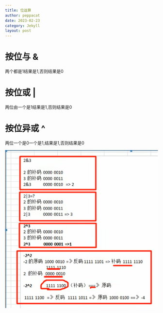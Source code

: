 ```yaml
---
title: 位运算
author: peppacat
date: 2023-02-23
category: Jekyll
layout: post
---
```


# 按位与 &
两个都是1结果是1,否则结果是0
# 按位或 |
两位由一个是1结果是1,否则结果是0
# 按位异或 ^
两位一个是0一个是1,结果是1,否则结果是0
<div align="center"><img src="../assets/test1.png"></div>